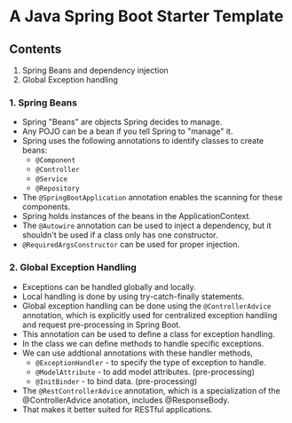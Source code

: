 # A Java Spring Boot Starter Template

## Contents
1. Spring Beans and dependency injection
2. Global Exception handling

### 1. Spring Beans
- Spring "Beans" are objects Spring decides to manage.
- Any POJO can be a bean if you tell Spring to "manage" it.
- Spring uses the following annotations to identify classes to create beans:
    - `@Component`
    - `@Controller`
    - `@Service`
    - `@Repository`
- The `@SpringBootApplication` annotation enables the scanning for these components.
- Spring holds instances of the beans in the ApplicationContext.
- The `@Autowire` annotation can be used to inject a dependency, but it shouldn't be used if a class only has one constructor.
- `@RequiredArgsConstructor` can be used for proper injection.

### 2. Global Exception Handling
- Exceptions can be handled globally and locally.
- Local handling is done by using try-catch-finally statements.
- Global exception handling can be done using the `@ControllerAdvice` annotation, which is explicitly used for centralized exception handling and request pre-processing in Spring Boot.
- This annotation can be used to define a class for exception handling.
- In the class we can define methods to handle specific exceptions.
- We can use addtional annotations with these handler methods,
    - `@ExceptionHandler` - to specify the type of exception to handle.
    - `@ModelAttribute` - to add model attributes. (pre-processing)
    - `@InitBinder` - to bind data. (pre-processing)
- The `@RestControllerAdvice` annotation, which is a specialization of the @ControllerAdvice anotation, includes @ResponseBody.
- That makes it better suited for RESTful applications.
